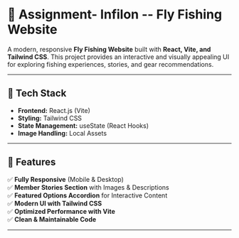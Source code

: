 # 🎣 Assignment- Infilon -- Fly Fishing Website 

A modern, responsive **Fly Fishing Website** built with **React, Vite, and Tailwind CSS**. This project provides an interactive and visually appealing UI for exploring fishing experiences, stories, and gear recommendations.

---

## 🚀 Tech Stack

- **Frontend:** React.js (Vite)  
- **Styling:** Tailwind CSS  
- **State Management:** useState (React Hooks)  
- **Image Handling:** Local Assets  


---



## 🎯 Features

✅ **Fully Responsive** (Mobile & Desktop)  
✅ **Member Stories Section** with Images & Descriptions  
✅ **Featured Options Accordion** for Interactive Content  
✅ **Modern UI with Tailwind CSS**  
✅ **Optimized Performance with Vite**  
✅ **Clean & Maintainable Code**  

---



